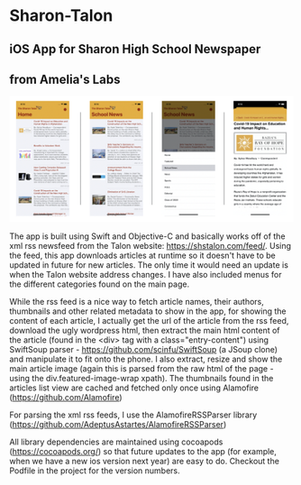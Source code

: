# Sharon-Talon 

## iOS App for Sharon High School Newspaper
## from Amelia's Labs
![Screenshot 1](/assets/Screenshots.png) 

The app is built using Swift and Objective-C and basically works off of the xml rss newsfeed from the Talon website: https://shstalon.com/feed/. Using the feed, this app downloads articles at runtime so it doesn't have to be updated in future for new articles. The only time it would need an update is when the Talon website address changes. I have also included menus for the different categories found on the main page. 

While the rss feed is a nice way to fetch article names, their authors, thumbnails and other related metadata to show in the app, for showing the content of each article, I actually get the url of the article from the rss feed, download the ugly wordpress html, then extract the main html content of the article (found in the &lt;div&gt; tag with a class="entry-content") using SwiftSoup parser - https://github.com/scinfu/SwiftSoup (a JSoup clone) and manipulate it to fit onto the phone. I also extract, resize and show the main article image (again this is parsed from the raw html of the page - using the div.featured-image-wrap xpath). The thumbnails found in the articles list view are cached and fetched only once using Alamofire (https://github.com/Alamofire)

For parsing the xml rss feeds, I use the AlamofireRSSParser library (https://github.com/AdeptusAstartes/AlamofireRSSParser)

All library dependencies are maintained using cocoapods (https://cocoapods.org/) so that future updates to the app (for example, when we have a new ios version next year) are easy to do. Checkout the Podfile in the project for the version numbers.

